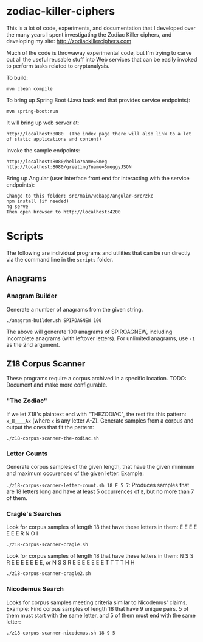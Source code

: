 # zodiac-killer-ciphers

This is a lot of code, experiments, and documentation that I developed over the many years I spent investigating the Zodiac Killer ciphers, and developing my site:  http://zodiackillerciphers.com

Much of the code is throwaway experimental code, but I'm trying to carve out all the useful reusable stuff into Web services that can be easily invoked to perform tasks related to cryptanalysis.

To build:

	mvn clean compile

To bring up Spring Boot (Java back end that provides service endpoints):

	mvn spring-boot:run

It will bring up web server at:

	http://localhost:8080  (The index page there will also link to a lot of static applications and content)

Invoke the sample endpoints:

	http://localhost:8080/hello?name=Smeg
	http://localhost:8080/greeting?name=SmeggyJSON

Bring up Angular (user interface front end for interacting with the service endpoints):

	Change to this folder: src/main/webapp/angular-src/zkc
	npm install (if needed)
	ng serve
	Then open browser to http://localhost:4200

# Scripts

The following are individual programs and utilities that can be run directly via the command line in the `scripts` folder.

## Anagrams

### Anagram Builder

Generate a number of anagrams from the given string.

`./anagram-builder.sh SPIROAGNEW 100`

The above will generate 100 anagrams of SPIROAGNEW, including incomplete anagrams (with leftover letters).
For unlimited anagrams, use `-1` as the 2nd argument.

## Z18 Corpus Scanner

These programs require a corpus archived in a specific location.  TODO: Document and make more configurable.

### "The Zodiac"

If we let Z18's plaintext end with "THEZODIAC", the rest fits this pattern: `x_H____Ax` (where `x` is any letter A-Z).  Generate samples from a corpus and output the ones that fit the pattern:

`./z18-corpus-scanner-the-zodiac.sh`

### Letter Counts

Generate corpus samples of the given length, that have the given minimum and maximum occurences of the given letter.  Example:

`./z18-corpus-scanner-letter-count.sh 18 E 5 7`:  Produces samples that are 18 letters long and have at least 5 occurrences of `E`, but no more than 7 of them.

### Cragle's Searches

Look for corpus samples of length 18 that have these letters in them: E E E E E E E R N O I

`./z18-corpus-scanner-cragle.sh`

Look for corpus samples of length 18 that have these letters in them: N S S R E E E E E E E, or N S S R E E E E E E E T T T T H H

`./z18-corpus-scanner-cragle2.sh`

### Nicodemus Search

Looks for corpus samples meeting criteria similar to Nicodemus' claims.  
Example:  Find corpus samples of length 18 that have 9 unique pairs.  5 of them must start with the same letter, and 5 of them must end with the same letter:

`./z18-corpus-scanner-nicodemus.sh 18 9 5`
